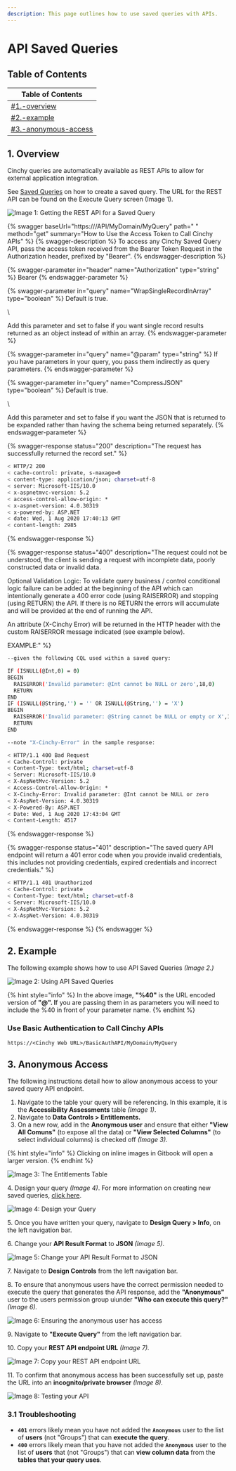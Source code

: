 ```yaml
---
description: This page outlines how to use saved queries with APIs.
---
```


# API Saved Queries

## Table of Contents

| Table of Contents                                                          |
| -------------------------------------------------------------------------- |
| [#1.-overview](api-saved-queries.md#1.-overview "mention")                 |
| [#2.-example](api-saved-queries.md#2.-example "mention")                   |
| [#3.-anonymous-access](api-saved-queries.md#3.-anonymous-access "mention") |

## 1. Overview

Cinchy queries are automatically available as REST APIs to allow for external application integration.

See [Saved Queries](../../guides-for-using-cinchy/builder-guides/saved-queries.md) on how to create a saved query. The URL for the REST API can be found on the Execute Query screen (Image 1).

![Image 1: Getting the REST API for a Saved Query](<../../.gitbook/assets/API Saved Queries - Image 1.png>)



{% swagger baseUrl="https://<Cinchy Web URL>/API/MyDomain/MyQuery" path=" " method="get" summary="How to Use the Access Token to Call Cinchy APIs" %}
{% swagger-description %}
To access any Cinchy Saved Query API, pass the access token received from the Bearer Token Request in the Authorization header, prefixed by "Bearer".
{% endswagger-description %}

{% swagger-parameter in="header" name="Authorization" type="string" %}
Bearer <token goes here>
{% endswagger-parameter %}

{% swagger-parameter in="query" name="WrapSingleRecordInArray" type="boolean" %}
Default is true.

\


Add this parameter and set to false if you want single record results returned as an object instead of within an array.
{% endswagger-parameter %}

{% swagger-parameter in="query" name="@param" type="string" %}
If you have parameters in your query, you pass them indirectly as query parameters.
{% endswagger-parameter %}

{% swagger-parameter in="query" name="CompressJSON" type="boolean" %}
Default is true.

\


Add this parameter and set to false if you want the JSON that is returned to be expanded rather than having the schema being returned separately.
{% endswagger-parameter %}

{% swagger-response status="200" description="The request has successfully returned the record set." %}
```bash
< HTTP/2 200 
< cache-control: private, s-maxage=0
< content-type: application/json; charset=utf-8
< server: Microsoft-IIS/10.0
< x-aspnetmvc-version: 5.2
< access-control-allow-origin: *
< x-aspnet-version: 4.0.30319
< x-powered-by: ASP.NET
< date: Wed, 1 Aug 2020 17:40:13 GMT
< content-length: 2985
```
{% endswagger-response %}

{% swagger-response status="400" description="The request could not be understood, the client is sending a request with incomplete data, poorly constructed data or invalid data.

Optional Validation Logic:
To validate query business / control conditional logic failure can be added at the beginning of the API which can intentionally generate a 400 error code (using RAISERROR) and stopping (using RETURN) the API.  If there is no RETURN the errors will accumulate and will be provided at the end of running the API.

An attribute (X-Cinchy Error) will be returned in the HTTP header with the custom RAISERROR message indicated (see example below).

EXAMPLE:" %}
```bash
--given the following CQL used within a saved query:

IF (ISNULL(@Int,0) = 0)
BEGIN
  RAISERROR('Invalid parameter: @Int cannot be NULL or zero',18,0)
  RETURN
END
IF (ISNULL(@String,'') = '' OR ISNULL(@String,'') = 'X')
BEGIN
  RAISERROR('Invalid parameter: @String cannot be NULL or empty or X',18,0)
  RETURN
END

--note "X-Cinchy-Error" in the sample response:

< HTTP/1.1 400 Bad Request
< Cache-Control: private
< Content-Type: text/html; charset=utf-8
< Server: Microsoft-IIS/10.0
< X-AspNetMvc-Version: 5.2
< Access-Control-Allow-Origin: *
< X-Cinchy-Error: Invalid parameter: @Int cannot be NULL or zero
< X-AspNet-Version: 4.0.30319
< X-Powered-By: ASP.NET
< Date: Wed, 1 Aug 2020 17:43:04 GMT
< Content-Length: 4517
```
{% endswagger-response %}

{% swagger-response status="401" description="The saved query API endpoint will return a 401 error code when you provide invalid credentials, this includes not providing credentials, expired credentials and incorrect credentials." %}
```bash
< HTTP/1.1 401 Unauthorized
< Cache-Control: private
< Content-Type: text/html; charset=utf-8
< Server: Microsoft-IIS/10.0
< X-AspNetMvc-Version: 5.2
< X-AspNet-Version: 4.0.30319
```
{% endswagger-response %}
{% endswagger %}

## 2. Example

The following example shows how to use API Saved Queries _(Image 2.)_

![Image 2: Using API Saved Queries](<../../.gitbook/assets/image (27).png>)

{% hint style="info" %}
In the above image, **"%40"** is the URL encoded version of **"@". I**f you are passing them in as parameters you will need to include the %40 in front of your parameter name.
{% endhint %}

### Use Basic Authentication to Call Cinchy APIs <a href="#use-access-token-to-call-cinchy-apis" id="use-access-token-to-call-cinchy-apis"></a>

`https://<Cinchy Web URL>/BasicAuthAPI/MyDomain/MyQuery`

## 3. Anonymous Access

The following instructions detail how to allow anonymous access to your saved query API endpoint.

1. Navigate to the table your query will be referencing. In this example, it is the **Accessibility Assessments** table _(Image 1)_.
2. Navigate to **Data Controls > Entitlements.**
3. On a new row, add in the **Anonymous user** and ensure that either **"View All Comuns"** (to expose all the data) or **"View Selected Columns"** (to select individual columns) is checked off _(Image 3)._

{% hint style="info" %}
Clicking on inline images in Gitbook will open a larger version.
{% endhint %}

![Image 3: The Entitlements Table](<../../.gitbook/assets/image (420).png>)

4\. Design your query _(Image 4)_. For more information on creating new saved queries, [click here](../../guides-for-using-cinchy/builder-guides/saved-queries.md#2.-creating-a-saved-query).

![Image 4: Design your Query](<../../.gitbook/assets/image (11).png>)

5\. Once you have written your query, navigate to **Design Query > Info**, on the left navigation bar.

6\. Change your **API Result Format** to **JSON** _(Image 5)_.

![Image 5: Change your API Result Format to JSON](<../../.gitbook/assets/image (215).png>)

7\. Navigate to **Design Controls** from the left navigation bar.

8\. To ensure that anonymous users have the correct permission needed to execute the query that generates the API response, add the **"Anonymous"** user to the users permission group uiunder **"Who can execute this query?"** _(Image 6)._

![Image 6: Ensuring the anonymous user has access](<../../.gitbook/assets/image (6).png>)

9\. Navigate to **"Execute Query"** from the left navigation bar.

10\. Copy your **REST API endpoint URL** _(Image 7)._

![Image 7: Copy your REST API endpoint URL](<../../.gitbook/assets/image (526).png>)

11\. To confirm that anonymous access has been successfully set up, paste the URL into an **incognito/private browser** _(Image 8)._

![Image 8: Testing your API](<../../.gitbook/assets/image (491).png>)

### 3.1 Troubleshooting

* **`401`** errors likely mean you have not added the **`Anonymous`** user to the list of **users** (not "Groups") that can **execute the query**.
* **`400`** errors likely mean that you have not added the **`Anonymous`** user to the list of **users** that (not "Groups") that can **view column data** from the **tables that your query uses**.
